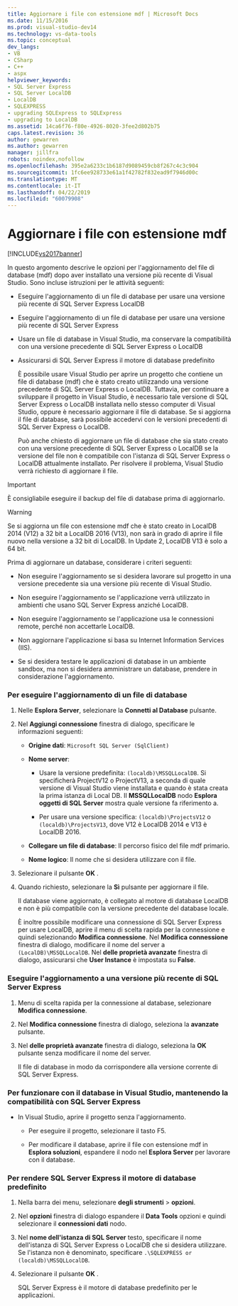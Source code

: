 ```yaml
---
title: Aggiornare i file con estensione mdf | Microsoft Docs
ms.date: 11/15/2016
ms.prod: visual-studio-dev14
ms.technology: vs-data-tools
ms.topic: conceptual
dev_langs:
- VB
- CSharp
- C++
- aspx
helpviewer_keywords:
- SQL Server Express
- SQL Server LocalDB
- LocalDB
- SQLEXPRESS
- upgrading SQLExpress to SQLExpress
- upgrading to LocalDB
ms.assetid: 14ca6f76-f80e-4926-8020-3fee2d802b75
caps.latest.revision: 36
author: gewarren
ms.author: gewarren
manager: jillfra
robots: noindex,nofollow
ms.openlocfilehash: 395e2a6233c1b6187d9089459cb8f267c4c3c904
ms.sourcegitcommit: 1fc6ee928733e61a1f42782f832ead9f7946d00c
ms.translationtype: MT
ms.contentlocale: it-IT
ms.lasthandoff: 04/22/2019
ms.locfileid: "60079908"
---
```

# <a name="upgrade-mdf-files"></a>Aggiornare i file con estensione mdf
[!INCLUDE[vs2017banner](../includes/vs2017banner.md)]

In questo argomento descrive le opzioni per l'aggiornamento del file di database (mdf) dopo aver installato una versione più recente di Visual Studio. Sono incluse istruzioni per le attività seguenti:  
  
- Eseguire l'aggiornamento di un file di database per usare una versione più recente di SQL Server Express LocalDB  
  
- Eseguire l'aggiornamento di un file di database per usare una versione più recente di SQL Server Express  
  
- Usare un file di database in Visual Studio, ma conservare la compatibilità con una versione precedente di SQL Server Express o LocalDB  
  
- Assicurarsi di SQL Server Express il motore di database predefinito  
  
  È possibile usare Visual Studio per aprire un progetto che contiene un file di database (mdf) che è stato creato utilizzando una versione precedente di SQL Server Express o LocalDB. Tuttavia, per continuare a sviluppare il progetto in Visual Studio, è necessario tale versione di SQL Server Express o LocalDB installata nello stesso computer di Visual Studio, oppure è necessario aggiornare il file di database. Se si aggiorna il file di database, sarà possibile accedervi con le versioni precedenti di SQL Server Express o LocalDB.  
  
  Può anche chiesto di aggiornare un file di database che sia stato creato con una versione precedente di SQL Server Express o LocalDB se la versione del file non è compatibile con l'istanza di SQL Server Express o LocalDB attualmente installato. Per risolvere il problema, Visual Studio verrà richiesto di aggiornare il file.  
  
> [!IMPORTANT]
>  È consigliabile eseguire il backup del file di database prima di aggiornarlo.  
  
> [!WARNING]
>  Se si aggiorna un file con estensione mdf che è stato creato in LocalDB 2014 (V12) a 32 bit a LocalDB 2016 (V13), non sarà in grado di aprire il file nuovo nella versione a 32 bit di LocalDB.  In Update 2, LocalDB V13 è solo a 64 bit.  
  
 Prima di aggiornare un database, considerare i criteri seguenti:  
  
- Non eseguire l'aggiornamento se si desidera lavorare sul progetto in una versione precedente sia una versione più recente di Visual Studio.  
  
- Non eseguire l'aggiornamento se l'applicazione verrà utilizzato in ambienti che usano SQL Server Express anziché LocalDB.  
  
- Non eseguire l'aggiornamento se l'applicazione usa le connessioni remote, perché non accettarle LocalDB.  
  
- Non aggiornare l'applicazione si basa su Internet Information Services (IIS).  
  
- Se si desidera testare le applicazioni di database in un ambiente sandbox, ma non si desidera amministrare un database, prendere in considerazione l'aggiornamento.  
  
### <a name="to-upgrade-a-database-file"></a>Per eseguire l'aggiornamento di un file di database  
  
1. Nelle **Esplora Server**, selezionare la **Connetti al Database** pulsante.  
  
2. Nel **Aggiungi connessione** finestra di dialogo, specificare le informazioni seguenti:  
  
   - **Origine dati**: `Microsoft SQL Server (SqlClient)`  
  
   - **Nome server**:  
  
       - Usare la versione predefinita: `(localdb)\MSSQLLocalDB`.  Si specificherà ProjectV12 o ProjectV13, a seconda di quale versione di Visual Studio viene installata e quando è stata creata la prima istanza di Local DB. Il **MSSQLLocalDB** nodo **Esplora oggetti di SQL Server** mostra quale versione fa riferimento a.  
  
       - Per usare una versione specifica: `(localdb)\ProjectsV12` o `(localdb)\ProjectsV13`, dove V12 è LocalDB 2014 e V13 è LocalDB 2016.  
  
   - **Collegare un file di database**: Il percorso fisico del file mdf primario.  
  
   - **Nome logico**: Il nome che si desidera utilizzare con il file.  
  
3. Selezionare il pulsante **OK** .  
  
4. Quando richiesto, selezionare la **Sì** pulsante per aggiornare il file.  
  
   Il database viene aggiornato, è collegato al motore di database LocalDB e non è più compatibile con la versione precedente del database locale.  
  
   È inoltre possibile modificare una connessione di SQL Server Express per usare LocalDB, aprire il menu di scelta rapida per la connessione e quindi selezionando **Modifica connessione**. Nel **Modifica connessione** finestra di dialogo, modificare il nome del server a `(LocalDB)\MSSQLLocalDB`. Nel **delle proprietà avanzate** finestra di dialogo, assicurarsi che **User Instance** è impostata su **False**.  
  
### <a name="to-upgrade-to-a-newer-version-of-sql-server-express"></a>Eseguire l'aggiornamento a una versione più recente di SQL Server Express  
  
1. Menu di scelta rapida per la connessione al database, selezionare **Modifica connessione**.  
  
2. Nel **Modifica connessione** finestra di dialogo, seleziona la **avanzate** pulsante.  
  
3. Nel **delle proprietà avanzate** finestra di dialogo, seleziona la **OK** pulsante senza modificare il nome del server.  
  
   Il file di database in modo da corrispondere alla versione corrente di SQL Server Express.  
  
### <a name="to-work-with-the-database-in-visual-studio-but-retain-compatibility-with-sql-server-express"></a>Per funzionare con il database in Visual Studio, mantenendo la compatibilità con SQL Server Express  
  
- In Visual Studio, aprire il progetto senza l'aggiornamento.  
  
    - Per eseguire il progetto, selezionare il tasto F5.  
  
    - Per modificare il database, aprire il file con estensione mdf in **Esplora soluzioni**, espandere il nodo nel **Esplora Server** per lavorare con il database.  
  
### <a name="to-make-sql-server-express-the-default-database-engine"></a>Per rendere SQL Server Express il motore di database predefinito  
  
1. Nella barra dei menu, selezionare **degli strumenti** > **opzioni**.  
  
2. Nel **opzioni** finestra di dialogo espandere il **Data Tools** opzioni e quindi selezionare il **connessioni dati** nodo.  
  
3. Nel **nome dell'istanza di SQL Server** testo, specificare il nome dell'istanza di SQL Server Express o LocalDB che si desidera utilizzare. Se l'istanza non è denominato, specificare `.\SQLEXPRESS or (localdb)\MSSQLLocalDB`.  
  
4. Selezionare il pulsante **OK** .  
  
   SQL Server Express è il motore di database predefinito per le applicazioni.  
